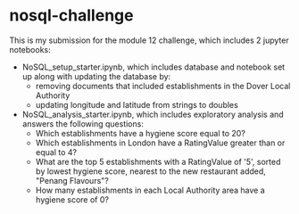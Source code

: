 # nosql-challenge

This is my submission for the module 12 challenge, which includes 2 jupyter notebooks:
- NoSQL_setup_starter.ipynb, which includes database and notebook set up along with updating the database by:
    - removing documents that included establishments in the Dover Local Authority
    - updating longitude and latitude from strings to doubles
- NoSQL_analysis_starter.ipynb, which includes exploratory analysis and answers the following questions:
    - Which establishments have a hygiene score equal to 20?
    - Which establishments in London have a RatingValue greater than or equal to 4?
    - What are the top 5 establishments with a RatingValue of '5', sorted by lowest hygiene score, nearest to the new restaurant added, "Penang Flavours"?
    - How many establishments in each Local Authority area have a hygiene score of 0?

